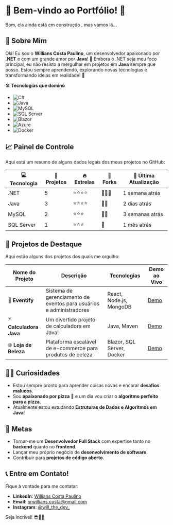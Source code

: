 # 🌟 Bem-vindo ao Portfólio! 🚀

Bom, ela ainda está em construção , mas vamos lá...

## 👋 Sobre Mim
Olá! Eu sou o **Willians Costa Paulino**, um desenvolvedor apaixonado por **.NET** e com um grande amor por **Java**! 🎉 Embora o .NET seja meu foco principal, eu não resisto a mergulhar em projetos em **Java** sempre que posso. Estou sempre aprendendo, explorando novas tecnologias e transformando ideias em realidade! 🚀

🛠️ **Tecnologias que domino**
- ![C#](https://img.shields.io/badge/-C%23-239120?logo=c-sharp&logoColor=white&style=for-the-badge) 
- ![Java](https://img.shields.io/badge/-Java-007396?logo=java&logoColor=white&style=for-the-badge)
- ![MySQL](https://img.shields.io/badge/-MySQL-4479A1?logo=mysql&logoColor=white&style=for-the-badge)
- ![SQL Server](https://img.shields.io/badge/-SQL%20Server-CC2927?logo=Microsoft-SQL-Server&logoColor=white&style=for-the-badge)
- ![Blazor](https://img.shields.io/badge/-Blazor-512BD4?logo=blazor&logoColor=white&style=for-the-badge)
- ![Azure](https://img.shields.io/badge/-Azure-0078D4?logo=Microsoft-Azure&logoColor=white&style=for-the-badge)
- ![Docker](https://img.shields.io/badge/-Docker-2496ED?logo=docker&logoColor=white&style=for-the-badge)

## 📈 Painel de Controle
Aqui está um resumo de alguns dados legais dos meus projetos no GitHub:

| 💻 Tecnologia | 📂 Projetos | 🔥 Estrelas | 🍴 Forks | 🚀 Última Atualização |
|---------------|-------------|------------|---------|----------------------|
| .NET          | 5           | ⭐⭐⭐⭐      | 🍴🍴🍴   | 1 semana atrás        |
| Java          | 3           | ⭐⭐⭐⭐      | 🍴🍴     | 2 dias atrás          |
| MySQL         | 2           | ⭐⭐⭐       | 🍴🍴     | 3 semanas atrás       |
| SQL Server    | 1           | ⭐⭐⭐       | 🍴       | 1 mês atrás           |

## 🚀 Projetos de Destaque
Aqui estão alguns dos projetos dos quais me orgulho:

| Nome do Projeto     | Descrição                                      | Tecnologias                  | Demo ao Vivo                |
|---------------------|------------------------------------------------|------------------------------|-----------------------------|
| 📱 **Eventify**      | Sistema de gerenciamento de eventos para usuários e administradores | React, Node.js, MongoDB        | [Demo](https://eventify.com) |
| ⚡ **Calculadora Java** | Um divertido projeto de calculadora em Java!   | Java, Maven                    | [Demo](https://calculator.com) |
| 🌐 **Loja de Beleza**  | Plataforma escalável de e-commerce para produtos de beleza | Blazor, SQL Server, Docker     | [Demo](https://beautystore.com) |

## 🤹‍♂️ Curiosidades
- Estou sempre pronto para aprender coisas novas e encarar **desafios malucos**.
- Sou **apaixonado por pizza** 🍕 e um dia vou criar o **algoritmo perfeito para a pizza**.
- Atualmente estou estudando **Estruturas de Dados e Algoritmos em Java**!

## 🎯 Metas
- Tornar-me um **Desenvolvedor Full Stack** com expertise tanto no **backend** quanto no **frontend**.
- Lançar meu próprio negócio de **desenvolvimento de software**.
- Contribuir para **projetos de código aberto**.

## 📞 Entre em Contato!
Fique à vontade para me contatar:
- **LinkedIn**: [Willians Costa Paulino](https://www.linkedin.com/in/willianscostapaulino)
- **Email**: prwillians.costa@gmail.com
- **Instagram**: [@will_the_dev_](https://instagram.com/will_the_dev_)

Seja incrível! 😎👨‍💻
